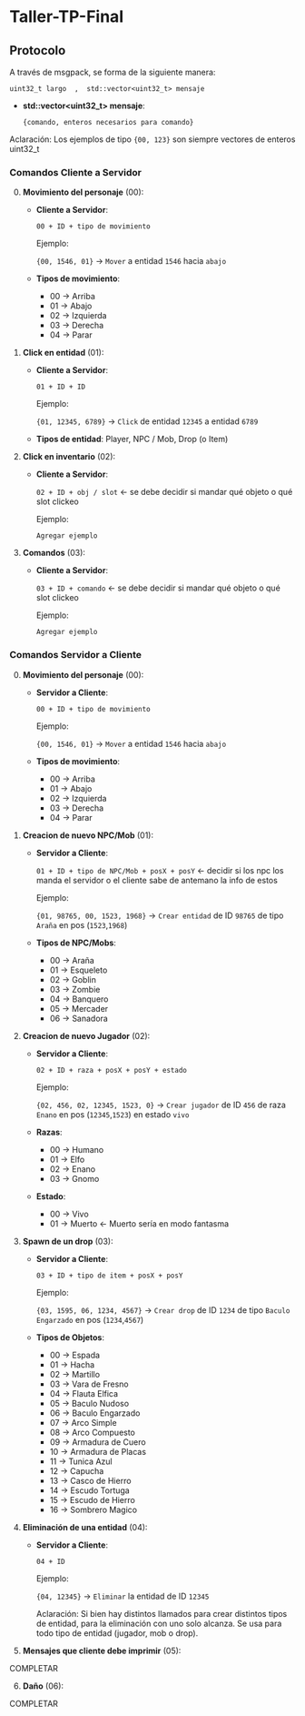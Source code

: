 # Taller-TP-Final
 
## Protocolo

A través de msgpack, se forma de la siguiente manera:

`uint32_t largo  ,  std::vector<uint32_t> mensaje`

- **std::vector<uint32_t> mensaje**: 
    
    `{comando, enteros necesarios para comando}`

Aclaración: Los ejemplos de tipo `{00, 123}` son siempre vectores de enteros uint32_t

### Comandos Cliente a Servidor

0. **Movimiento del personaje** (00):

   - **Cliente a Servidor**: 

       `00 + ID + tipo de movimiento`

       Ejemplo:

       `{00, 1546, 01}` -> `Mover` a entidad `1546` hacia `abajo`

   - **Tipos de movimiento**: 
      - 00 -> Arriba
      - 01 -> Abajo
      - 02 -> Izquierda
      - 03 -> Derecha
      - 04 -> Parar

1. **Click en entidad** (01):

   - **Cliente a Servidor**:

       `01 + ID + ID`

       Ejemplo:

       `{01, 12345, 6789}` -> `Click` de entidad `12345` a entidad `6789`

    - **Tipos de entidad**: Player, NPC / Mob, Drop (o Item)

2. **Click en inventario** (02):

    - **Cliente a Servidor**:

        `02 + ID + obj / slot` <- se debe decidir si mandar qué objeto o qué slot clickeo

        Ejemplo:

        `Agregar ejemplo`

3. **Comandos** (03):

    - **Cliente a Servidor**:

        `03 + ID + comando` <- se debe decidir si mandar qué objeto o qué slot clickeo

        Ejemplo:

        `Agregar ejemplo`

### Comandos Servidor a Cliente

0. **Movimiento del personaje** (00):

   - **Servidor a Cliente**:

       `00 + ID + tipo de movimiento`

       Ejemplo:

       `{00, 1546, 01}` -> `Mover` a entidad `1546` hacia `abajo`

   - **Tipos de movimiento**: 
      - 00 -> Arriba
      - 01 -> Abajo
      - 02 -> Izquierda
      - 03 -> Derecha
      - 04 -> Parar

1. **Creacion de nuevo NPC/Mob** (01):

    - **Servidor a Cliente**:

       `01 + ID + tipo de NPC/Mob + posX + posY` <- decidir si los npc los manda el servidor o el cliente sabe de antemano la info de estos

        Ejemplo:

        `{01, 98765, 00, 1523, 1968}` -> `Crear entidad` de ID `98765` de tipo `Araña` en pos (`1523`,`1968`)

    - **Tipos de NPC/Mobs**: 
      - 00 -> Araña
      - 01 -> Esqueleto
      - 02 -> Goblin
      - 03 -> Zombie
      - 04 -> Banquero
      - 05 -> Mercader
      - 06 -> Sanadora

2. **Creacion de nuevo Jugador** (02):

    - **Servidor a Cliente**:

       `02 + ID + raza + posX + posY + estado`

       Ejemplo:

       `{02, 456, 02, 12345, 1523, 0}` -> `Crear jugador` de ID `456` de raza `Enano` en pos (`12345`,`1523`) en estado `vivo`

    - **Razas**: 
      - 00 -> Humano
      - 01 -> Elfo
      - 02 -> Enano
      - 03 -> Gnomo

    - **Estado**: 
      - 00 -> Vivo
      - 01 -> Muerto <- Muerto sería en modo fantasma

3. **Spawn de un drop** (03):

    - **Servidor a Cliente**:

       `03 + ID + tipo de item + posX + posY`

       Ejemplo:

       `{03, 1595, 06, 1234, 4567}` -> `Crear drop` de ID `1234` de tipo `Baculo Engarzado` en pos (`1234`,`4567`)

    - **Tipos de Objetos**: 
      - 00 -> Espada
      - 01 -> Hacha
      - 02 -> Martillo
      - 03 -> Vara de Fresno
      - 04 -> Flauta Elfica
      - 05 -> Baculo Nudoso
      - 06 -> Baculo Engarzado
      - 07 -> Arco Simple
      - 08 -> Arco Compuesto
      - 09 -> Armadura de Cuero
      - 10 -> Armadura de Placas
      - 11 -> Tunica Azul
      - 12 -> Capucha
      - 13 -> Casco de Hierro
      - 14 -> Escudo Tortuga
      - 15 -> Escudo de Hierro
      - 16 -> Sombrero Magico

4. **Eliminación de una entidad** (04):

    - **Servidor a Cliente**:

        `04 + ID`

        Ejemplo:

        `{04, 12345}` -> `Eliminar` la entidad de ID `12345`

        Aclaración: Si bien hay distintos llamados para crear distintos tipos de entidad, para la eliminación con uno solo alcanza. Se usa para todo tipo de entidad (jugador, mob o drop).

5. **Mensajes que cliente debe imprimir** (05):

COMPLETAR

6. **Daño** (06):

COMPLETAR